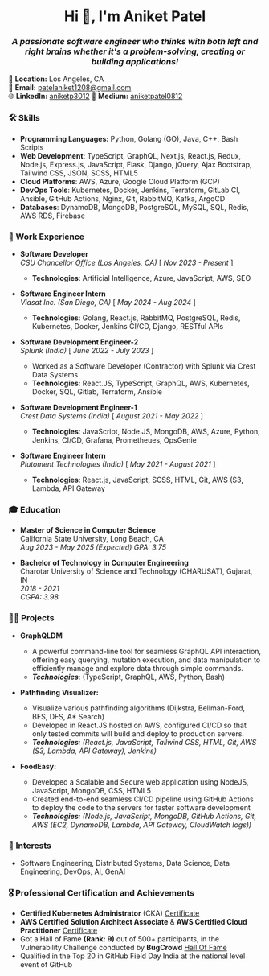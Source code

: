<h1 align="center">Hi 👋, I'm Aniket Patel</h1>
<h3 align="center"><I>A passionate software engineer who thinks with both left and right brains whether it's a problem-solving, creating or building applications!</I></h3>

📍 **Location:** Los Angeles, CA  
📧 **Email:** [patelaniket1208@gmail.com](mailto:patelaniket1208@gmail.com)  
🌐 **LinkedIn:** [aniketp3012](https://www.linkedin.com/in/aniketp3012/)
📖 **Medium:** [aniketpatel0812](https://medium.com/@aniketpatel0812)

### 🛠️ Skills
- **Programming Languages:** Python, Golang (GO), Java, C++, Bash Scripts
- **Web Development**: TypeScript, GraphQL, Next.js, React.js, Redux, Node.js, Express.js, JavaScript, Flask, Django, jQuery, Ajax Bootstrap, Tailwind CSS, JSON, SCSS, HTML5
- **Cloud Platforms**: AWS, Azure, Google Cloud Platform (GCP)
- **DevOps Tools**: Kubernetes, Docker, Jenkins, Terraform, GitLab CI, Ansible, GitHub Actions, Nginx, Git, RabbitMQ, Kafka, ArgoCD
- **Databases**: DynamoDB, MongoDB, PostgreSQL, MySQL, SQL, Redis, AWS RDS, Firebase

### 💼 Work Experience

- **Software Developer**  
  _CSU Chancellor Office (Los Angeles, CA)_ [ _Nov 2023 - Present_ ]
  - **Technologies**: Artificial Intelligence, Azure, JavaScript, AWS, SEO

- **Software Engineer Intern**  
  _Viasat Inc. (San Diego, CA)_ [ _May 2024 - Aug 2024_ ]
  - **Technologies**: Golang, React.js, RabbitMQ, PostgreSQL, Redis, Kubernetes, Docker, Jenkins CI/CD, Django, RESTful APIs
 
- **Software Development Engineer-2**  
  _Splunk (India)_ [ _June 2022 - July 2023_ ]
  - Worked as a Software Developer (Contractor) with Splunk via Crest Data Systems
  - **Technologies**: React.JS, TypeScript, GraphQL, AWS, Kubernetes, Docker, SQL, Gitlab, Terraform, Ansible

- **Software Development Engineer-1**  
  _Crest Data Systems (India)_ [ _August 2021 - May 2022_ ]
  - **Technologies**: JavaScript, Node.JS, MongoDB, AWS, Azure, Python, Jenkins, CI/CD, Grafana, Prometheues, OpsGenie
 
- **Software Engineer Intern**  
  _Plutoment Technologies (India)_ [ _May 2021 - August 2021_ ]
  - **Technologies**: React.js, JavaScript, SCSS, HTML, Git, AWS (S3, Lambda, API Gateway

### 🎓 Education
- **Master of Science in Computer Science**  
  California State University, Long Beach, CA  
  _Aug 2023 - May 2025 (Expected)_
  _GPA: 3.75_

- **Bachelor of Technology in Computer Engineering**  
  Charotar University of Science and Technology (CHARUSAT), Gujarat, IN  
  _2018 - 2021_  
  _CGPA: 3.98_

### 👨‍💻 Projects

- **GraphQLDM**
  - A powerful command-line tool for seamless GraphQL API interaction, offering easy querying, mutation execution, and data manipulation to efficiently manage and explore data through simple commands.
  - _**Technologies**_: (TypeScript, GraphQL, AWS, Python, Bash)

- **Pathfinding Visualizer:**
  - Visualize various pathfinding algorithms (Dijkstra, Bellman-Ford, BFS, DFS, A* Search)
  - Developed in React.JS hosted on AWS, configured CI/CD so that only tested commits will build and deploy to production servers.
  - _**Technologies**: (React.js, JavaScript, Tailwind CSS, HTML, Git, AWS (S3, Lambda, API Gateway), Jenkins)_
    
- **FoodEasy:** 
  - Developed a Scalable and Secure web application using NodeJS, JavaScript, MongoDB, CSS, HTML5 
  - Created end-to-end seamless CI/CD pipeline using GitHub Actions to deploy the code to the servers for faster software development
  - _**Technologies**: (Node.js, JavaScript, MongoDB, GitHub Actions, Git, AWS (EC2, DynamoDB, Lambda, API Gateway, CloudWatch logs))_


### 🌱 Interests
- Software Engineering, Distributed Systems, Data Science, Data Engineering, DevOps, AI, GenAI

### 🎖️ Professional Certification and Achievements
- **Certified Kubernetes Administrator** (CKA) [ Certificate ](https://www.credly.com/badges/a3411672-4235-4f99-8ccc-5702e97b5b80)
- **AWS Certified Solution Architect Associate** & **AWS Certified Cloud Practitioner** [ Certificate ](https://www.credly.com/badges/e321c105-8e87-4e1c-a5ab-896527caef5b/public_url)
- Got a Hall of Fame **(Rank: 9)** out of 500+ participants, in the Vulnerability Challenge conducted by **BugCrowd** [ Hall Of Fame ](https://drive.google.com/file/d/1dBlt6jcit4MH5otb1c1MmhRDXH9c-Oe3/view)
- Qualified in the Top 20 in GitHub Field Day India at the national level event of GitHub
